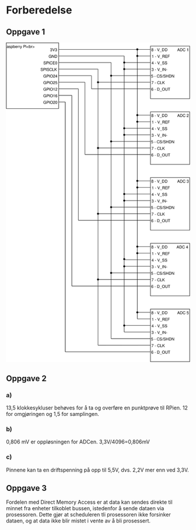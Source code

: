 # Forberedelse

## Oppgave 1

![Blokkskjema](../../../images/schematics/blokkskjema.svg)

## Oppgave 2
  ### a)
  13,5 klokkesykluser behøves for å ta og overføre en punktprøve til RPien. 12 for omgjøringen og 1,5 for samplingen.
  ### b)
  0,806 mV er oppløsningen for ADCen. 3,3V/4096=0,806mV
  ### c)
  Pinnene kan ta en driftspenning på opp til 5,5V, dvs. 2,2V mer enn ved 3,3V.
  
## Oppgave 3
Fordelen med Direct Memory Access er at data kan sendes direkte til minnet fra enheter tilkoblet bussen, istedenfor å sende dataen via prosessoren. Dette gjør at scheduleren tli prosessoren ikke forsinker dataen, og at data ikke blir mistet i vente av å bli prosessert.
